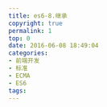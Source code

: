 ```yaml
---
title: es6-8.继承
copyright: true
permalink: 1
top: 0
date: 2016-06-08 18:49:04
categories:
- 前端开发
- 标准
- ECMA
- ES6
tags:
---
```

